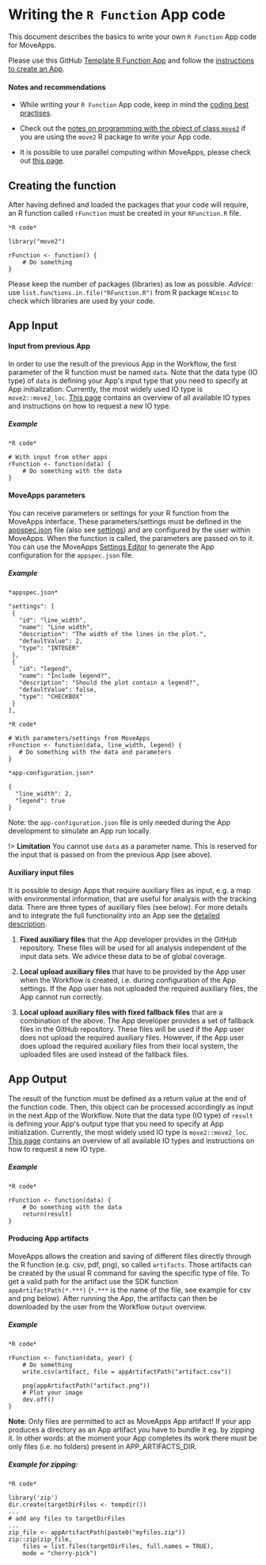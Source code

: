 # Writing the `R Function` App code
This document describes the basics to write your own `R Function` App code for MoveApps.

Please use this GitHub [Template R Function App](https://github.com/movestore/Template_R_Function_App ':ignore') and follow the [instructions to create an App](create_app.md).

#### Notes and recommendations
- While writing your `R Function` App code, keep in mind the [coding best practises](best_practices_coding.md).

- Check out the [notes on programming with the object of class `move2`](programing_move2.md) if you are using the `move2` R package to write your App code.

- It is possible to use parallel computing within MoveApps, please check out [this page](parallelcomp.md).


## Creating the function
After having defined and loaded the packages that your code will require, an R function called `rFunction` must be created in your `RFunction.R` file.

```
*R code*

library("move2")

rFunction <- function() {
    # Do something
}
```

Please keep the number of packages (libraries) as low as possible. *Advice*: use `list.functions.in.file("RFunction.R")` from R package `NCmisc` to check which libraries are used by your code.


## App Input

#### Input from previous App
In order to use the result of the previous App in the Workflow, the first parameter of the R function must be named `data`. Note that the data type (IO type) of `data` is defining your App's input type that you need to specify at App initialization. Currently, the most widely used IO type is `move2::move2_loc`. [This page](IO_types.md) contains an overview of all available IO types and instructions on how to request a new IO type.

##### Example
```
*R code*

# With input from other apps
rFunction <- function(data) {
    # Do something with the data
}
```


#### MoveApps parameters
You can receive parameters or settings for your R function from the MoveApps interface. These parameters/settings must be defined in the [appspec.json](appspec.md) file (also see [settings](appspec/current/settings/README.md)) and are configured by the user within MoveApps. When the function is called, the parameters are passed on to it. You can use the MoveApps [Settings Editor](https://www.moveapps.org/apps/settingseditor ':ignore') to generate the App configuration for the `appspec.json` file.

##### Example
```
*appspec.json*

"settings": [
 {
   "id": "line_width",
   "name": "Line width",
   "description": "The width of the lines in the plot.",
   "defaultValue": 2,
   "type": "INTEGER"
 },
 {
   "id": "legend",
   "name": "Include legend?",
   "description": "Should the plot contain a legend?",
   "defaultValue": false,
   "type": "CHECKBOX"
 }
],
```

```
*R code*

# With parameters/settings from MoveApps 
rFunction <- function(data, line_width, legend) {
   # Do something with the data and parameters
}
```

```
*app-configuration.json*

{
  "line_width": 2,
  "legend": true
}

```
Note: the `app-configuration.json` file is only needed during the App development to simulate an App run locally.

!\>  **Limitation** You cannot use `data` as a parameter name. This is reserved for the input that is passed on from the previous App (see above).


#### Auxiliary input files
It is possible to design Apps that require auxiliary files as input, e.g. a map with environmental information, that are useful for analysis with the tracking data. There are three types of auxiliary files (see below). For more details and to integrate the full functionality into an App see the [detailed description](auxiliary.md).

 1. **Fixed auxiliary files** that the App developer provides in the GitHub repository. These files will be used for all analysis independent of the input data sets. We advice these data to be of global coverage.

 2. **Local upload auxiliary files** that have to be provided by the App user when the Workflow is created, i.e. during configuration of the App settings. If the App user has not uploaded the required auxiliary files, the App cannot run correctly.

 3. **Local upload auxiliary files with fixed fallback files** that are a combination of the above. The App developer provides a set of fallback files in the GitHub repository. These files will be used if the App user does not upload the required auxiliary files. However, if the App user does upload the required auxiliary files from their local system, the uploaded files are used instead of the fallback files.
 
 
## App Output
The result of the function must be defined as a return value at the end of the function code. Then, this object can be processed accordingly as input in the next App of the Workflow. Note that the data type (IO type) of `result` is defining your App's output type that you need to specify at App initialization. Currently, the most widely used IO type is `move2::move2_loc`. [This page](IO_types.md) contains an overview of all available IO types and instructions on how to request a new IO type.

##### Example
```
*R code*

rFunction <- function(data) {
    # Do something with the data
    return(result)
}
```

#### Producing App artifacts
MoveApps allows the creation and saving of different files directly through the R function (e.g. csv, pdf, png), so called `artifacts`. Those artifacts can be created by the usual R command for saving the specific type of file. To get a valid path for the artifact use the SDK function `appArtifactPath(*.***)` (`*.***` is the name of the file, see example for csv and png below). After running the App, the artifacts can then be downloaded by the user from the Workflow `Output` overview.

##### Example
```
*R code*

rFunction <- function(data, year) {
    # Do something
    write.csv(artifact, file = appArtifactPath("artifact.csv"))
	
    png(appArtifactPath("artifact.png"))
    # Plot your image
    dev.off()
}
```

**Note**: Only files are permitted to act as MoveApps App artifact! If your app produces a directory as an App artifact you have to bundle it eg. by zipping it. In other words: at the moment your App completes its work there must be only files (i.e. no folders) present in APP_ARTIFACTS_DIR.

##### Example for zipping:
```
*R code*

library('zip')
dir.create(targetDirFiles <- tempdir())
...
# add any files to targetDirFiles
...
zip_file <- appArtifactPath(paste0("myfiles.zip"))
zip::zip(zip_file, 
    files = list.files(targetDirFiles, full.names = TRUE),
    mode = "cherry-pick")
```

